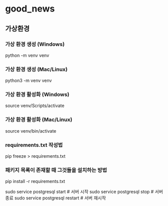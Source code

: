 # good_news

## 가상환경
### 가상 환경 생성 (Windows)
python -m venv venv

### 가상 환경 생성 (Mac/Linux)
python3 -m venv venv

### 가상 환경 활성화 (Windows)
source venv/Scripts/activate

### 가상 환경 활성화 (Mac/Linux)
source venv/bin/activate

### requirements.txt 작성법
pip freeze > requirements.txt

### 패키지 목록이 존재할 때 그것들을 설치하는 방법
pip install -r requirements.txt

sudo service postgresql start   # 서버 시작
sudo service postgresql stop    # 서버 종료
sudo service postgresql restart # 서버 재시작